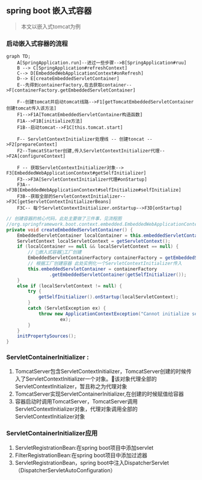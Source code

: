 ## spring boot 嵌入式容器

> 本文以嵌入式tomcat为例

### 启动嵌入式容器的流程
```mermaid
graph TD;
    A[SpringApplication.run]--进过一些步骤-->B[SpringApplication#ruu]
    B --> C[SpringApplication#refreshContext]
    C--> D[EmbeddedWebApplicationContext#onRefresh]
    D--> E[createEmbeddedServletContainer]
    E--先得到containerFactory,在去获取container-->F[containerFactory.getEmbeddedServletContainer]

    F--创建tomcat并启动tomcat线路-->F1[getTomcatEmbeddedServletContainer创建tomcat传入该方法]
    F1-->F1A[TomcatEmbeddedServletContainer构造函数]
    F1A-->F1B[initialize方法]
    F1B--启动tomcat-->F1C[this.tomcat.start]

    F-- ServletContextInitializer处理线 -- 创建toncat -->F2[prepareContext]
    F2--TomcatStarter创建,传入ServletContextInitializer代理-->F2A[configureContext]

    F -- 获取ServletContextInitializer对象--> F3[EmbeddedWebApplicationContext#getSelfInitializer]
    F3-->F3A[ServletContextInitializer代理#onStartup]
    F3A-->F3B[EmbeddedWebApplicationContext#selfInitialize#selfInitialize]
    F3B--获取全部的ServletContextInitializer-->F3C[getServletContextInitializerBeans]
    F3C-- 每个ServletContextInitializer.onStartup-->F3D[onStartup]
```

```java
// 创建容器的核心代码，此处主要做了三件事，见流程图
//org.springframework.boot.context.embedded.EmbeddedWebApplicationContext#createEmbeddedServletContainer
private void createEmbeddedServletContainer() {
    EmbeddedServletContainer localContainer = this.embeddedServletContainer;
    ServletContext localServletContext = getServletContext();
    if (localContainer == null && localServletContext == null) {
        // 嵌入式容器工厂创建
        EmbeddedServletContainerFactory containerFactory = getEmbeddedServletContainerFactory();
        // 根据工厂创建容器 此处实例化一个ServletContextInitializer传入
        this.embeddedServletContainer = containerFactory
                .getEmbeddedServletContainer(getSelfInitializer());
    }
    else if (localServletContext != null) {
        try {
            getSelfInitializer().onStartup(localServletContext);
        }
        catch (ServletException ex) {
            throw new ApplicationContextException("Cannot initialize servlet context",
                    ex);
        }
    }
    initPropertySources();
}
```

### ServletContainerInitializer :
1. TomcatServer包含ServletContextInitializer，TomcatServer创建的时候传入了ServletContextInitializer一个对象。该对象代理全部的ServletContextInitializer，暂且称之为代理对象
2. TomcatServer实现ServletContainerInitializer,在创建的时候赋值给容器
3. 容器启动时调用TomcatServer，TomcatServer调用ServletContextInitializer对象，代理对象调用全部的ServletContextInitializer对象

### ServletContainerInitializer应用
1. ServletRegistrationBean:在spring boot项目中添加servlet
2. FilterRegistrationBean:在spring boot项目中添加过滤器
3. ServletRegistrationBean，spring boot中注入DispatcherServlet（DispatcherServletAutoConfiguration）


